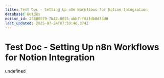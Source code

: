 ```yaml
---
title: Test Doc - Setting Up n8n Workflows for Notion Integration
database: Guides
notion_id: 23880979-7b42-8055-abb7-f04fdb8df8d0
last_updated: 2025-07-24T07:59:46.374Z
---
```


# Test Doc - Setting Up n8n Workflows for Notion Integration

undefined